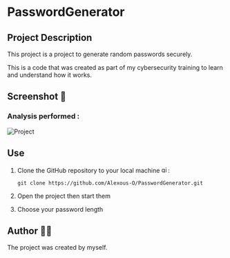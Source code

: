 # PasswordGenerator

## Project Description 

This project is a project to generate random passwords securely.

This is a code that was created as part of my cybersecurity training to learn and understand how it works.

## Screenshot 📸

### Analysis performed :

![Project](https://github.com/user-attachments/assets/e309849e-d113-4be3-8461-ba74a73b1c82)


## Use

1. Clone the GitHub repository to your local machine <img src="https://cdn.jsdelivr.net/gh/devicons/devicon/icons/git/git-original.svg" height="15" alt="git logo" />:

    ```
    git clone https://github.com/Alexous-O/PasswordGenerator.git
    ```
    
2. Open the project then start them

3. Choose your password length

## Author 👨‍💻

The project was created by myself.
